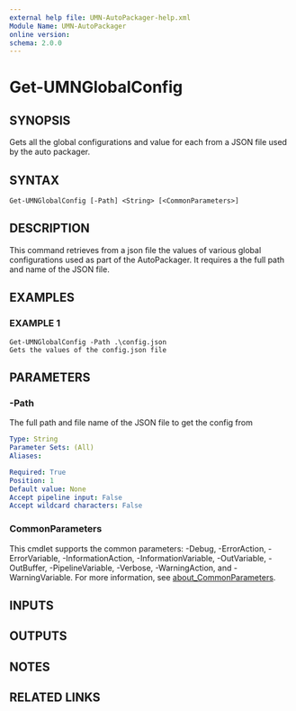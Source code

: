 ```yaml
---
external help file: UMN-AutoPackager-help.xml
Module Name: UMN-AutoPackager
online version:
schema: 2.0.0
---
```


# Get-UMNGlobalConfig

## SYNOPSIS
Gets all the global configurations and value for each from a JSON file used by the auto packager.

## SYNTAX

```
Get-UMNGlobalConfig [-Path] <String> [<CommonParameters>]
```

## DESCRIPTION
This command retrieves from a json file the values of various global configurations used as part of the AutoPackager.
It requires a the full path and name of the JSON file.

## EXAMPLES

### EXAMPLE 1
```
Get-UMNGlobalConfig -Path .\config.json
Gets the values of the config.json file
```

## PARAMETERS

### -Path
The full path and file name of the JSON file to get the config from

```yaml
Type: String
Parameter Sets: (All)
Aliases:

Required: True
Position: 1
Default value: None
Accept pipeline input: False
Accept wildcard characters: False
```

### CommonParameters
This cmdlet supports the common parameters: -Debug, -ErrorAction, -ErrorVariable, -InformationAction, -InformationVariable, -OutVariable, -OutBuffer, -PipelineVariable, -Verbose, -WarningAction, and -WarningVariable. For more information, see [about_CommonParameters](http://go.microsoft.com/fwlink/?LinkID=113216).

## INPUTS

## OUTPUTS

## NOTES

## RELATED LINKS
